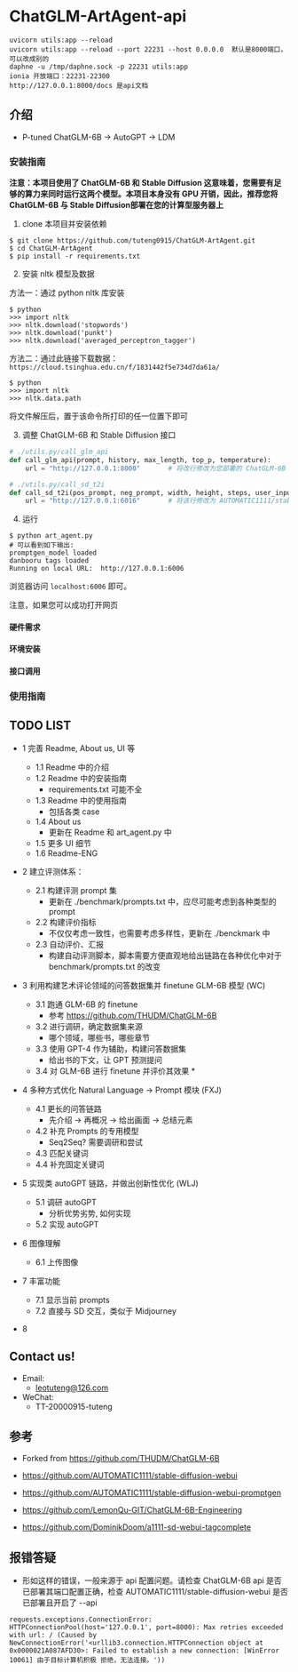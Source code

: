 # ChatGLM-ArtAgent-api
```shell
uvicorn utils:app --reload
uvicorn utils:app --reload --port 22231 --host 0.0.0.0  默认是8000端口，可以改成别的
daphne -u /tmp/daphne.sock -p 22231 utils:app
ionia 开放端口：22231-22300
http://127.0.0.1:8000/docs 是api文档
```

## 介绍

* P-tuned ChatGLM-6B -> AutoGPT -> LDM

### 安装指南

**注意：本项目使用了 ChatGLM-6B 和 Stable Diffusion 这意味着，您需要有足够的算力来同时运行这两个模型。本项目本身没有 GPU 开销，因此，推荐您将 ChatGLM-6B 与 Stable Diffusion部署在您的计算型服务器上**

1. clone 本项目并安装依赖

```shell
$ git clone https://github.com/tuteng0915/ChatGLM-ArtAgent.git
$ cd ChatGLM-ArtAgent
$ pip install -r requirements.txt
```

2. 安装 nltk 模型及数据

方法一：通过 python nltk 库安装

```shell
$ python
>>> import nltk
>>> nltk.download('stopwords')
>>> nltk.download('punkt')
>>> nltk.download('averaged_perceptron_tagger')
```

方法二：通过此链接下载数据：`https://cloud.tsinghua.edu.cn/f/1831442f5e734d7da61a/`
```shell
$ python
>>> import nltk
>>> nltk.data.path
```
将文件解压后，置于该命令所打印的任一位置下即可


3. 调整 ChatGLM-6B 和 Stable Diffusion 接口
```python
# ./utils.py/call_glm_api
def call_glm_api(prompt, history, max_length, top_p, temperature):
    url = "http://127.0.0.1:8000"       # 将改行修改为您部署的 ChatGLM-6B api 地址

# ./utils.py/call_sd_t2i
def call_sd_t2i(pos_prompt, neg_prompt, width, height, steps, user_input=""):
    url = "http://127.0.0.1:6016"       # 将该行修改为 AUTOMATIC1111/stable-diffusion-webui 地址，并开放api
```

<!-- 4. 下载 promptgen_model 置于 ./model/promptgen-lexart

https://cloud.tsinghua.edu.cn/d/e2797260a8f94ba994dd/ -->

4. 运行
```shell
$ python art_agent.py
# 可以看到如下输出:
promptgen_model loaded
danbooru tags loaded
Running on local URL:  http://127.0.0.1:6006
```
浏览器访问 `localhost:6006` 即可。

注意，如果您可以成功打开网页

#### 硬件需求

#### 环境安装

#### 接口调用

### 使用指南



## TODO LIST
* 1 完善 Readme, About us, UI 等
    * 1.1 Readme 中的介绍
    * 1.2 Readme 中的安装指南
        * requirements.txt 可能不全
    * 1.3 Readme 中的使用指南
        * 包括各类 case
    * 1.4 About us
        * 更新在 Readme 和 art_agent.py 中
    * 1.5 更多 UI 细节
    * 1.6 Readme-ENG

* 2 建立评测体系：
    * 2.1 构建评测 prompt 集
        * 更新在 ./benchmark/prompts.txt 中，应尽可能考虑到各种类型的 prompt
    * 2.2 构建评价指标
        * 不仅仅考虑一致性，也需要考虑多样性，更新在 ./benckmark 中
    * 2.3 自动评价、汇报
        * 构建自动评测脚本，脚本需要方便直观地给出链路在各种优化中对于 benchmark/prompts.txt 的改变

* 3 利用构建艺术评论领域的问答数据集并 finetune GLM-6B 模型 (WC) 
    * 3.1 跑通 GLM-6B 的 finetune
        * 参考 https://github.com/THUDM/ChatGLM-6B
    * 3.2 进行调研，确定数据集来源
        * 哪个领域，哪些书，哪些章节
    * 3.3 使用 GPT-4 作为辅助，构建问答数据集
        * 给出书的下文，让 GPT 预测提问
    * 3.4 对 GLM-6B 进行 finetune 并评价其效果
        * 
* 4 多种方式优化 Natural Language -> Prompt 模块 (FXJ)
    * 4.1 更长的问答链路
        * 先介绍 -> 再概况 -> 给出画面 -> 总结元素
    * 4.2 补充 Prompts 的专用模型
        * Seq2Seq? 需要调研和尝试
    * 4.3 匹配关键词 
    * 4.4 补充固定关键词

* 5 实现类 autoGPT 链路，并做出创新性优化 (WLJ)
    * 5.1 调研 autoGPT
        * 分析优势劣势, 如何实现
    * 5.2 实现 autoGPT

* 6 图像理解
    * 6.1 上传图像

* 7 丰富功能
    * 7.1 显示当前 prompts
    * 7.2 直接与 SD 交互，类似于 Midjourney

* 8 


## Contact us!

* Email: 
    * leotuteng@126.com
* WeChat:
    * TT-20000915-tuteng


## 参考

* Forked from https://github.com/THUDM/ChatGLM-6B

* https://github.com/AUTOMATIC1111/stable-diffusion-webui

* https://github.com/AUTOMATIC1111/stable-diffusion-webui-promptgen

* https://github.com/LemonQu-GIT/ChatGLM-6B-Engineering

* https://github.com/DominikDoom/a1111-sd-webui-tagcomplete


## 报错答疑

* 形如这样的错误，一般来源于 api 配置问题。请检查 ChatGLM-6B api 是否已部署其端口配置正确，检查 AUTOMATIC1111/stable-diffusion-webui 是否已部署且开启了 --api
```shell
requests.exceptions.ConnectionError: HTTPConnectionPool(host='127.0.0.1', port=8000): Max retries exceeded with url: / (Caused by NewConnectionError('<urllib3.connection.HTTPConnection object at 0x0000021A087AFD30>: Failed to establish a new connection: [WinError 10061] 由于目标计算机积极 拒绝，无法连接。'))
```
